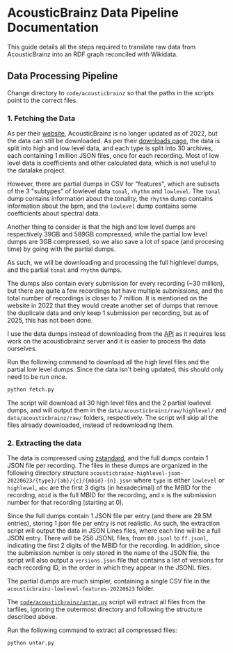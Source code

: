 # AcousticBrainz Data Pipeline Documentation

This guide details all the steps required to translate raw data from AcousticBrainz into an RDF graph reconciled with Wikidata.

## Data Processing Pipeline

Change directory to `code/acousticbrainz` so that the paths in the scripts point to the correct files.

### 1. Fetching the Data

As per their [website](https://acousticbrainz.org/), AcousticBrainz is no longer updated as of 2022, but the data can still be downloaded. As per their [downloads page](https://acousticbrainz.org/download), the data is split into high and low level data, and each type is split into 30 archives, each containing 1 million JSON files, once for each recording. Most of low level data is coefficients and other calculated data, which is not useful to the datalake project. 

However, there are partial dumps in CSV for "features", which are subsets of the 3 "subtypes" of lowlevel data `tonal`, `rhythm` and `lowlevel`. The `tonal` dump contains information about the tonality, the `rhythm` dump contains information about the bpm, and the `lowlevel` dump contains some coefficients about spectral data.

Another thing to consider is that the high and low level dumps are respectively 39GB and 589GB compressed, while the partial low level dumps are 3GB compressed, so we also save a lot of space (and procesing time) by going with the partial dumps.

As such, we will be downloading and processing the full highlevel dumps, and the partial `tonal` and `rhythm` dumps.

The dumps also contain every submission for every recording (~30 million), but there are quite a few recordings hat have multiple submissions, and the total number of recordings is closer to 7 million. It is mentioned on the website in 2022 that they would create another set of dumps that remove the duplicate data and only keep 1 submission per recording, but as of 2025, this has not been done.

I use the data dumps instead of downloading from the [API](https://acousticbrainz.readthedocs.io/api.html) as it requires less work on the acousticbrainz server and it is easier to process the data ourselves.

Run the following command to download all the high level files and the partial low level dumps. Since the data isn't being updated, this should only need to be run once.

```bash
python fetch.py
```

The script will download all 30 high level files and the 2 partial lowlevel dumps, and will output them in the `data/acousticbrainz/raw/highlevel/` and `data/acousticbrainz/raw/` folders, respectively. The script will skip all the files already downloaded, instead of redownloading them.

### 2. Extracting the data

The data is compressed using [zstandard](https://en.wikipedia.org/wiki/Zstd), and the full dumps contain 1 JSON file per recording. The files in these dumps are organized in the following directory structure `acousticbrainz-highlevel-json-20220623/{type}/{ab}/{c}/{mbid}-{n}.json` where `type` is either `lowlevel` or `highlevel`, `abc` are the first 3 digits (in hexadecimal) of the MBID for the recording, `mbid` is the full MBID for the recording, and `n` is the submission number for that recording (starting at 0).

Since the full dumps contain 1 JSON file per entry (and there are 29.5M entries), storing 1 json file per entry is not realistic. As such, the extraction script will output the data in JSON Lines files, where each line will be a full JSON entry. There will be 256 JSONL files, from `00.jsonl` to `ff.jsonl`, indicating the first 2 digits of the MBID for the recording. In addition, since the submission number is only stored in the name of the JSON file, the script will also output a `versions.json` file that contains a list of versions for each recording ID, in the order in which they appear in the JSONL files.

The partial dumps are much simpler, containing a single CSV file in the `acousticbrainz-lowlevel-features-20220623` folder.

The [`code/acousticbrainz/untar.py`](/code/acousticbrainz/untar.py) script will extract all files from the tarfiles, ignoring the outermost directory and following the structure described above.

Run the following command to extract all compressed files:

```bash
python untar.py
```
